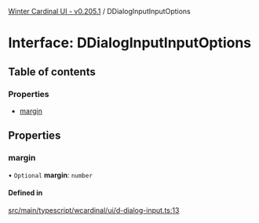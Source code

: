[Winter Cardinal UI - v0.205.1](../index.md) / DDialogInputInputOptions

# Interface: DDialogInputInputOptions

## Table of contents

### Properties

- [margin](DDialogInputInputOptions.md#margin)

## Properties

### margin

• `Optional` **margin**: `number`

#### Defined in

[src/main/typescript/wcardinal/ui/d-dialog-input.ts:13](https://github.com/winter-cardinal/winter-cardinal-ui/blob/v0.205.1/src/main/typescript/wcardinal/ui/d-dialog-input.ts#L13)
